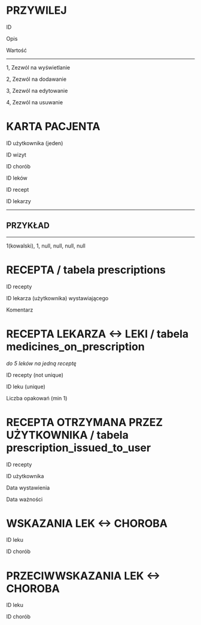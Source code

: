 PRZYWILEJ
=

ID

Opis

Wartość

---

1, Zezwól na wyświetlanie

2, Zezwól na dodawanie

3, Zezwól na edytowanie

4, Zezwól na usuwanie

KARTA PACJENTA
=

ID użytkownika (jeden)

ID wizyt

ID chorób

ID leków

ID recept

ID lekarzy

---
PRZYKŁAD
-
---
1(kowalski), 1, null, null, null, null

RECEPTA / tabela **prescriptions**
=

ID recepty

ID lekarza (użytkownika) wystawiającego

Komentarz

RECEPTA LEKARZA <-> LEKI / tabela **medicines_on_prescription**
=

*do 5 leków na jedną receptę*

ID recepty (not unique)

ID leku (unique)

Liczba opakowań (min 1)

RECEPTA OTRZYMANA PRZEZ UŻYTKOWNIKA / tabela **prescription_issued_to_user**
=

ID recepty

ID użytkownika

Data wystawienia

Data ważności

WSKAZANIA LEK <-> CHOROBA
=

ID leku

ID chorób

PRZECIWWSKAZANIA LEK <-> CHOROBA
=

ID leku

ID chorób
